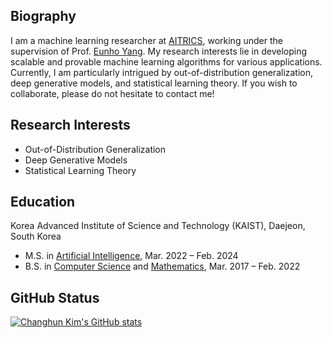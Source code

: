 ## Biography
I am a machine learning researcher at [AITRICS](http://en.aitrics.com/?redirect=no), working under the supervision of Prof. [Eunho Yang](https://mli.kaist.ac.kr/people/). My research interests lie in developing scalable and provable machine learning algorithms for various applications. Currently, I am particularly intrigued by out-of-distribution generalization, deep generative models, and statistical learning theory. If you wish to collaborate, please do not hesitate to contact me!

## Research Interests
- Out-of-Distribution Generalization
- Deep Generative Models
- Statistical Learning Theory

## Education
Korea Advanced Institute of Science and Technology (KAIST), Daejeon, South Korea
- M.S. in [Artificial Intelligence](https://gsai.kaist.ac.kr), Mar. 2022 – Feb. 2024
- B.S. in [Computer Science](https://cs.kaist.ac.kr) and [Mathematics](https://mathsci.kaist.ac.kr/home/en/), Mar. 2017 – Feb. 2022

## GitHub Status
[![Changhun Kim's GitHub stats](https://github-readme-stats.vercel.app/api?username=drumpt)](https://github.com/anuraghazra/github-readme-stats)

<!--
**drumpt/drumpt** is a ✨ _special_ ✨ repository because its `README.md` (this file) appears on your GitHub profile.

Here are some ideas to get you started:

- 🔭 I’m currently working on ...
- 🌱 I’m currently learning ...
- 👯 I’m looking to collaborate on ...
- 🤔 I’m looking for help with ...
- 💬 Ask me about ...
- 📫 How to reach me: ...
- 😄 Pronouns: ...
- ⚡ Fun fact: ...
-->
